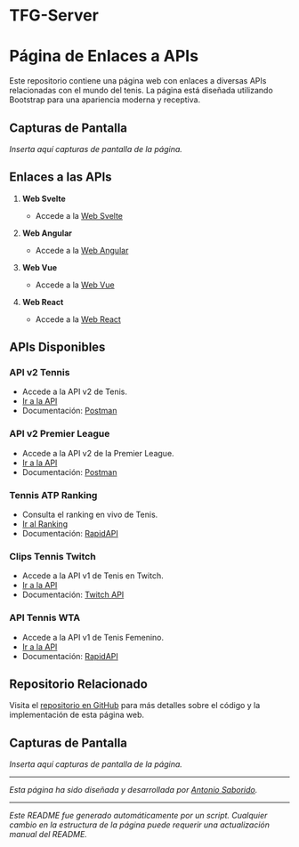 ﻿# TFG-Server
# Página de Enlaces a APIs

Este repositorio contiene una página web con enlaces a diversas APIs relacionadas con el mundo del tenis. La página está diseñada utilizando Bootstrap para una apariencia moderna y receptiva.

## Capturas de Pantalla

_Inserta aquí capturas de pantalla de la página._

## Enlaces a las APIs

1. **Web Svelte**
   - Accede a la [Web Svelte](http://antoniosaborido.es:8081)
   
2. **Web Angular**
   - Accede a la [Web Angular](antoniosaborido.es:8080)

3. **Web Vue**
   - Accede a la [Web Vue](#)

4. **Web React**
   - Accede a la [Web React](#)

## APIs Disponibles

### API v2 Tennis

- Accede a la API v2 de Tenis.
- [Ir a la API](/api/v2/tennis)
- Documentación: [Postman](https://www.postman.com/crimson-station-718549/workspace/tfg/documentation/26629937-bf224f9d-cdf1-486f-ae09-1ff7eaa290da?entity=&branch=&version=)

### API v2 Premier League

- Accede a la API v2 de la Premier League.
- [Ir a la API](/api/v2/premier-league)
- Documentación: [Postman](https://www.postman.com/crimson-station-718549/workspace/tfg/documentation/26629937-0e9f6df9-5922-40b3-a79e-b8d840f990df?entity=&branch=&version=)

### Tennis ATP Ranking

- Consulta el ranking en vivo de Tenis.
- [Ir al Ranking](/api/v1/tennisLiveRanking)
- Documentación: [RapidAPI](https://rapidapi.com/cantagalloedoardo/api/ultimate-tennis1/details)

### Clips Tennis Twitch

- Accede a la API v1 de Tenis en Twitch.
- [Ir a la API](/api/v1/tennis-twitch)
- Documentación: [Twitch API](https://dev.twitch.tv/docs/api/)

### API Tennis WTA

- Accede a la API v1 de Tenis Femenino.
- [Ir a la API](/api/v1/tennisWomen)
- Documentación: [RapidAPI](https://rapidapi.com/tipsters/api/sportscore1)

## Repositorio Relacionado

Visita el [repositorio en GitHub](https://github.com/Antoniiosc7/TFG-Server) para más detalles sobre el código y la implementación de esta página web.

## Capturas de Pantalla

_Inserta aquí capturas de pantalla de la página._

---

*Esta página ha sido diseñada y desarrollada por [Antonio Saborido](http://antoniosaborido.es).*

---

_Este README fue generado automáticamente por un script. Cualquier cambio en la estructura de la página puede requerir una actualización manual del README._
